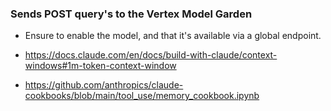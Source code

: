 ### Sends POST query's to the Vertex Model Garden

* Ensure to enable the model, and that it's available via a global endpoint.

* https://docs.claude.com/en/docs/build-with-claude/context-windows#1m-token-context-window
* https://github.com/anthropics/claude-cookbooks/blob/main/tool_use/memory_cookbook.ipynb
